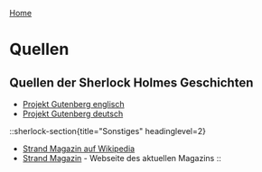 [Home](/)
# Quellen

## Quellen der Sherlock Holmes Geschichten
- [Projekt Gutenberg englisch](https://www.gutenberg.org/ebooks/search/?query=conan+doyle&submit_search=Go%21)
- [Projekt Gutenberg deutsch](https://www.projekt-gutenberg.org/autoren/namen/doyle.html)

::sherlock-section{title="Sonstiges" headinglevel=2}
- [Strand Magazin auf Wikipedia](https://de.wikipedia.org/wiki/The_Strand_Magazine)
- [Strand Magazin](https://strandmag.com) - Webseite des aktuellen Magazins
::
